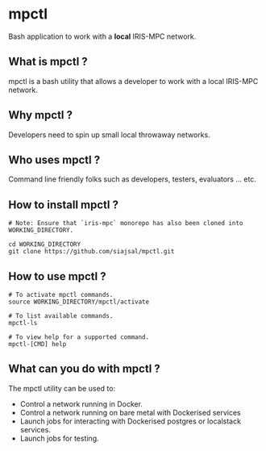 mpctl
===============

Bash application to work with a **local** IRIS-MPC network.

What is mpctl ?
--------------------------------------

mpctl is a bash utility that allows a developer to work with a local IRIS-MPC network.

Why mpctl ?
--------------------------------------

Developers need to spin up small local throwaway networks.

Who uses mpctl ?
--------------------------------------

Command line friendly folks such as developers, testers, evaluators ... etc.

How to install mpctl ?
--------------------------------------

```
# Note: Ensure that `iris-mpc` monorepo has also been cloned into WORKING_DIRECTORY.

cd WORKING_DIRECTORY
git clone https://github.com/siajsal/mpctl.git
```

How to use mpctl ?
--------------------------------------

```
# To activate mpctl commands.
source WORKING_DIRECTORY/mpctl/activate

# To list available commands.
mpctl-ls

# To view help for a supported command.
mpctl-[CMD] help
```

What can you do with mpctl ?
--------------------------------------

The mpctl utility can be used to:

- Control a network running in Docker.
- Control a network running on bare metal with Dockerised services
- Launch jobs for interacting with Dockerised postgres or localstack services.
- Launch jobs for testing.

